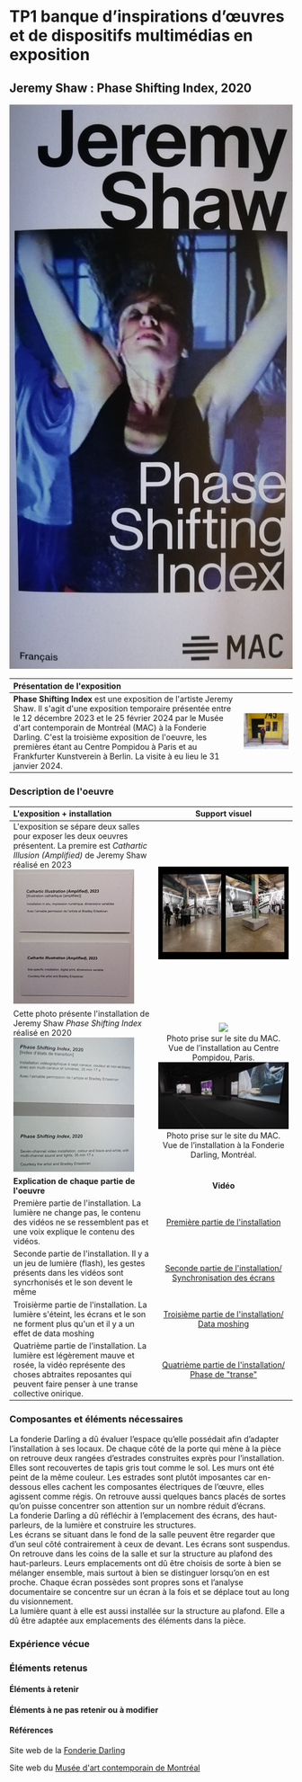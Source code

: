 # TP1 banque d’inspirations d’œuvres et de dispositifs multimédias en exposition
## Jeremy Shaw : Phase Shifting Index, 2020

![](.//media/PSI_affiche.jpg)

|Présentation de l'exposition  |  | 
| :---------------- | :------: |
| **Phase Shifting Index** est une exposition de l'artiste Jeremy Shaw. Il s'agit d'une exposition temporaire présentée entre le 12 décembre 2023 et le 25 février 2024 par le Musée d'art contemporain de Montréal (MAC) à la Fonderie Darling. C'est la troisième exposition de l'oeuvre, les premières étant au Centre Pompidou à Paris et au Frankfurter Kunstverein à Berlin. La visite à eu lieu le 31 janvier 2024.       |   ![](.//media/PSI_fonderie-darling.png)  |


### Description de l'oeuvre


|L'exposition + installation | Support visuel | 
| :---------------- | :------: |
|  L'exposition se sépare deux salles pour exposer les deux oeuvres présentent. La premire est *Cathartic Illusion (Amplified)* de Jeremy Shaw réalisé en 2023<br> ![](.//media/PSI_cartel_oeuvre1.png) | ![](.//media/PSI_salle_explication.png)   |
| Cette photo présente l'installation de Jeremy Shaw *Phase Shifting Index* réalisé en 2020 <br> ![](.//media/PSI_cartel_oeuvre2.png)    |  ![](.//media/PSI_installation_mac.jpg) <br> Photo prise sur le site du MAC. Vue de l’installation au Centre Pompidou, Paris.<br> ![](.//media/PSI_installation_fonderie.png) <br> Photo prise sur le site du MAC. Vue de l’installation à la Fonderie Darling, Montréal.|
|  **Explication de chaque partie de l'oeuvre**  |   **Vidéo**   |
| Première partie de l'installation. La lumière ne change pas, le contenu des vidéos ne se ressemblent pas et une voix explique le contenu des vidéos.|  [Première partie de l'installation](https://youtu.be/4jvv96aSgrk)  |
|  Seconde partie de l'installation. Il y a un jeu de lumière (flash), les gestes présents dans les vidéos sont syncrhonisés et le son devent le même |   [Seconde partie de l'installation/ Synchronisation des écrans](https://youtu.be/5gbJk9hSWLA)  |
| Troisièrme partie de l'installation. La lumière s'éteint, les écrans et le son ne forment plus qu'un et il y a un effet de data moshing|  [Troisième partie de l'installation/ Data moshing](https://youtu.be/oSTc4tf1tcU)   |
| Quatrième partie de l'installation. La lumière est légèrement mauve et rosée, la vidéo représente des choses abtraites reposantes qui peuvent faire penser à une transe collective onirique.|  [Quatrième partie de l'installation/ Phase de "transe"](https://youtu.be/wx8h1xLCFzc)  |



### Composantes et éléments nécessaires
La fonderie Darling a dû évaluer l’espace qu’elle possédait afin d’adapter l’installation à ses locaux. De chaque côté de la porte qui mène à la pièce on retrouve deux rangées d’estrades construites exprès pour l’installation. Elles sont recouvertes de tapis gris tout comme le sol. Les murs ont été peint de la même couleur. Les estrades sont plutôt imposantes car en-dessous elles cachent les composantes électriques de l’œuvre, elles agissent comme régis. On retrouve aussi quelques bancs placés de sortes qu’on puisse concentrer son attention sur un nombre réduit d’écrans. <br>
La fonderie Darling a dû réfléchir à l’emplacement des écrans, des haut-parleurs, de la lumière et construire les structures. <br>
Les écrans se situant dans le fond de la salle peuvent être regarder que d’un seul côté contrairement à ceux de devant. Les écrans sont suspendus. <br>
On retrouve dans les coins de la salle et sur la structure au plafond des haut-parleurs. Leurs emplacements ont dû être choisis de sorte à bien se mélanger ensemble, mais surtout à bien se distinguer lorsqu’on en est proche. Chaque écran possèdes sont propres sons et l’analyse documentaire se concentre sur un écran à la fois et se déplace tout au long du visionnement. <br>
La lumière quant à elle est aussi installée sur la structure au plafond. Elle a dû être adaptée aux emplacements des éléments dans la pièce. 


        

### Expérience vécue

### Éléments retenus
#### Éléments à retenir

#### Éléments à ne pas retenir ou à modifier




#### Références
Site web de la [Fonderie Darling](https://fonderiedarling.org/Phase-Shifting-Index)

Site web du [Musée d'art contemporain de Montréal](https://macm.org/expositions/jeremy-shaw/)
